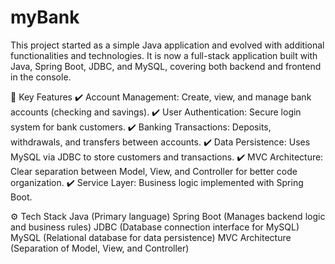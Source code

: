 # myBank
This project started as a simple Java application and evolved with additional functionalities and technologies. It is now a full-stack application built with Java, Spring Boot, JDBC, and MySQL, covering both backend and frontend in the console.

🔹 Key Features
✔️ Account Management: Create, view, and manage bank accounts (checking and savings).
✔️ User Authentication: Secure login system for bank customers.
✔️ Banking Transactions: Deposits, withdrawals, and transfers between accounts.
✔️ Data Persistence: Uses MySQL via JDBC to store customers and transactions.
✔️ MVC Architecture: Clear separation between Model, View, and Controller for better code organization.
✔️ Service Layer: Business logic implemented with Spring Boot.

⚙️ Tech Stack
Java (Primary language)
Spring Boot (Manages backend logic and business rules)
JDBC (Database connection interface for MySQL)
MySQL (Relational database for data persistence)
MVC Architecture (Separation of Model, View, and Controller)
